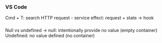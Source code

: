 ### VS Code

Cmd + T: search
HTTP request - service
effect: request + state -> hook

###

Null vs undefined ->
null: intentionally provide no value (empty container)
Undefined: no value defined (no container)
